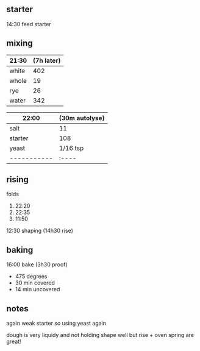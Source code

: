 ## starter
14:30 feed starter

## mixing
| 21:30 | (7h later) |
| ----------- |:----|
| white       | 402 |
| whole       | 19  |
| rye         | 26  |
| water       | 342 |


| 22:00 | (30m autolyse) |
| ----------- |:----|
| salt        | 11  |
| starter     | 108 |
| yeast       | 1/16 tsp |
| ----------- |:----|

## rising
folds
1. 22:20
2. 22:35
3. 11:50

12:30 shaping  (14h30 rise)

## baking
16:00 bake (3h30 proof)
- 475 degrees
- 30 min covered
- 14 min uncovered

## notes

again weak starter so using yeast again

dough is very liquidy and not holding shape well but rise + oven spring are great!
